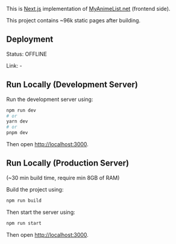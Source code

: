This is [Next.js](https://nextjs.org/) implementation of [MyAnimeList.net](https://myanimelist.net/) (frontend side).

This project contains ~96k static pages after building.

## Deployment

Status: OFFLINE

Link: -

## Run Locally (Development Server)

Run the development server using:

```bash
npm run dev
# or
yarn dev
# or
pnpm dev
```

Then open [http://localhost:3000](http://localhost:3000).


## Run Locally (Production Server)

(~30 min build time, require min 8GB of RAM)

Build the project using:

```bash
npm run build
```

Then start the server using:

```bash
npm run start
```
Then open [http://localhost:3000](http://localhost:3000).
